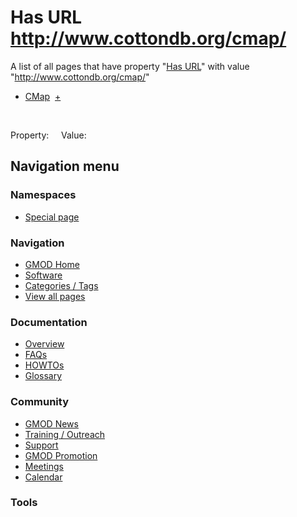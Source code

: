 



<span id="top"></span>




# <span dir="auto">Has URL http://www.cottondb.org/cmap/</span>






A list of all pages that have property "[Has
URL](/wiki/Property%253AHas_URL "Property:Has URL")" with value
"<a href="http://www.cottondb.org/cmap/" class="external"
rel="nofollow">http://www.cottondb.org/cmap/</a>"  

- [CMap](/wiki/CMap "CMap")  <span class="smwbrowse">[+](/wiki/Special%253ABrowse/CMap "Special%253ABrowse/CMap")</span>

 

Property:     Value:








## Navigation menu



### Namespaces

- <span id="ca-nstab-special">[Special
  page](/wiki/Special%253ASearchByProperty/Has-20URL/http%253A-2F-2Fwww.cottondb.org-2Fcmap-2F "This is a special page, you cannot edit the page itself")</span>






### Navigation



- <span id="n-GMOD-Home">[GMOD Home](/wiki/Main_Page)</span>
- <span id="n-Software">[Software](/wiki/GMOD_Components)</span>
- <span id="n-Categories-.2F-Tags">[Categories /
  Tags](/wiki/Categories)</span>
- <span id="n-View-all-pages">[View all
  pages](/wiki/Special:AllPages)</span>




### Documentation



- <span id="n-Overview">[Overview](/wiki/Overview)</span>
- <span id="n-FAQs">[FAQs](/wiki/Category%253AFAQ)</span>
- <span id="n-HOWTOs">[HOWTOs](/wiki/Category%253AHOWTO)</span>
- <span id="n-Glossary">[Glossary](/wiki/Glossary)</span>




### Community



- <span id="n-GMOD-News">[GMOD News](/wiki/GMOD_News)</span>
- <span id="n-Training-.2F-Outreach">[Training /
  Outreach](/wiki/Training_and_Outreach)</span>
- <span id="n-Support">[Support](/wiki/Support)</span>
- <span id="n-GMOD-Promotion">[GMOD
  Promotion](/wiki/GMOD_Promotion)</span>
- <span id="n-Meetings">[Meetings](/wiki/Meetings)</span>
- <span id="n-Calendar">[Calendar](/wiki/Calendar)</span>




### Tools












<!-- -->




